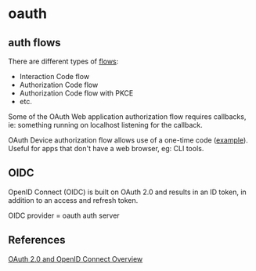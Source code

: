 # oauth

## auth flows

There are different types of [flows](https://developer.okta.com/docs/concepts/oauth-openid/#choosing-an-oauth-2-0-flow):

- Interaction Code flow
- Authorization Code flow
- Authorization Code flow with PKCE
- etc.

Some of the OAuth Web application authorization flow requires callbacks, ie: something running on localhost listening for the callback.

OAuth Device authorization flow allows use of a one-time code ([example](https://github.com/cli/cli/pull/1522)). Useful for apps that don't have a web browser, eg: CLI tools.

## OIDC

OpenID Connect (OIDC) is built on OAuth 2.0 and results in an ID token, in addition to an access and refresh token.

OIDC provider = oauth auth server

## References

[OAuth 2.0 and OpenID Connect Overview](https://developer.okta.com/docs/concepts/oauth-openid/)
